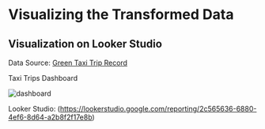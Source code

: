 # Visualizing the Transformed Data

## Visualization on Looker Studio
Data Source: [Green Taxi Trip Record](https://d37ci6vzurychx.cloudfront.net/trip-data/green_tripdata_2023-04.parquet)

Taxi Trips Dashboard

![dashboard](https://github.com/fajrinovi/taxi-dashboard-april2023/assets/57751463/eaae7d3e-c926-4d56-8e18-8d12462200f4)

Looker Studio: (https://lookerstudio.google.com/reporting/2c565636-6880-4ef6-8d64-a2b8f2f17e8b)
